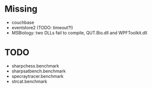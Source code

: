 # Missing

* couchbase
* eventstore2 (TODO: timeout?!)
* MSBiology: two DLLs fail to compile, QUT.Bio.dll and WPFToolkit.dll


# TODO

* sharpchess.benchmark
* sharpsatbench.benchmark
* specraytracer.benchmark
* strcat.benchmark
